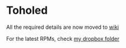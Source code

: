 Toholed
=======

All the required details are now moved to [wiki](https://bitbucket.org/tohs/toholed_daemon/wiki/Home)

For the latest RPMs, check [my dropbox folder](https://www.dropbox.com/sh/z35i95b55yoph49/p_Q6T3U1mJ)
